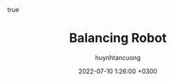 ---
title: Balancing Robot
author: huynhtancuong
date: 2022-07-10 1:26:00 +0300
categories: [Projects, High School]
tags: [balancing robot]
math: true
mermaid: true
---